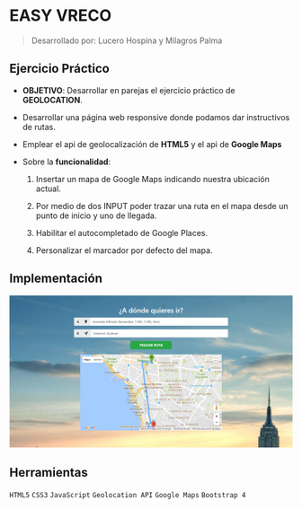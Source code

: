 # EASY VRECO
> Desarrollado por: Lucero Hospina y Milagros Palma

## Ejercicio Práctico

* **OBJETIVO**: Desarrollar en parejas el ejercicio práctico de **GEOLOCATION**.

* Desarrollar una página web responsive donde podamos dar instructivos de rutas.

* Emplear el api de geolocalización de **HTML5** y el api de **Google Maps**

* Sobre la **funcionalidad**:

   1. Insertar un mapa de Google Maps indicando nuestra ubicación actual.

   2. Por medio de dos INPUT poder trazar una ruta en el mapa desde un punto de inicio y uno de llegada.

   3. Habilitar el autocompletado de Google Places.

   4. Personalizar el marcador por defecto del mapa.

 ## Implementación
 ![Vista web](assets/images/desktop.png)

 ## Herramientas
 `HTML5` `CSS3` `JavaScript` `Geolocation API` `Google Maps` `Bootstrap 4`

